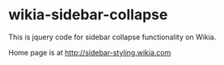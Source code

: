 wikia-sidebar-collapse
======================

This is jquery code for sidebar collapse functionality on Wikia.

Home page is at http://sidebar-styling.wikia.com

